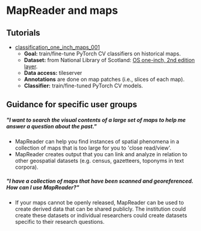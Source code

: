 # MapReader and maps

## Tutorials

- [classification_one_inch_maps_001](https://github.com/Living-with-machines/MapReader/tree/main/examples/maps/classification_one_inch_maps_001)
  * **Goal:** train/fine-tune PyTorch CV classifiers on historical maps.
  * **Dataset:** from National Library of Scotland: [OS one-inch, 2nd edition layer](https://mapseries-tilesets.s3.amazonaws.com/1inch_2nd_ed/index.html).
  * **Data access:** tileserver
  * **Annotations** are done on map patches (i.e., slices of each map).
  * **Classifier:** train/fine-tuned PyTorch CV models.


## Guidance for specific user groups

##### "I want to search the visual contents of a large set of maps to help me answer a question about the past."

- MapReader can help you find instances of spatial phenomena in a collection of maps that is too large for you to 'close read/view'.
- MapReader creates output that you can link and analyze in relation to other geospatial datasets (e.g. census, gazetteers, toponyms in text corpora).

##### "I have a collection of maps that have been scanned and georeferenced. How can I use MapReader?"

- If your maps cannot be openly released, MapReader can be used to create derived data that can be shared publicly. The institution could create these datasets or individual researchers could create datasets specific to their research questions.
